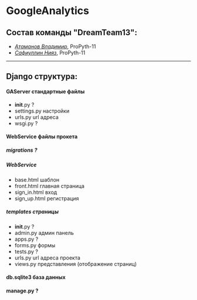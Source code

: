 # GoogleAnalytics

## Состав команды "DreamTeam13":
* [*Атаманов Владимир*](https://github.com/atvlvi), ProPyth-11
* [*Сафиуллин Нияз*](https://github.com/Niyaz97), ProPyth-11



***

## Django структура:
#### GAServer		стандартные файлы
* __init__.py	?
* settings.py		настройки
* urls.py		url адреса
* wsgi.py		?
#### WebService		файлы прокета
##### migrations	?
##### WebService
* base.html		шаблон
* front.html		главная страница
* sign_in.html		вход
* sign_up.html		регистрация
##### templates		страницы
* __init__.py		?
* admin.py		админ панель
* apps.py		?
* forms.py		формы
* tests.py		?
* urls.py		url адреса проекта
* views.py		представления (отображение страниц)
#### db.sqlite3		база данных
#### manage.py		?
